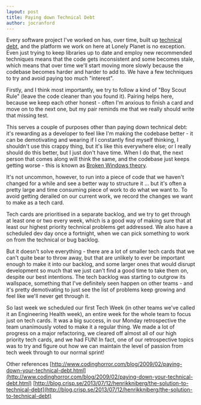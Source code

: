 ```yaml
---
layout: post
title: Paying down Technical Debt
author: jocranford
---
```


Every software project I've worked on has, over time, built up [technical debt](http://martinfowler.com/bliki/TechnicalDebt.html), and the platform we work on here at Lonely Planet is no exception. Even just trying to keep libraries up to date and employ new recommended techniques means that the code gets inconsistent and some becomes stale, which means that over time we'll start moving more slowly because the codebase becomes harder and harder to add to. We have a few techniques to try and avoid paying too much "interest".

Firstly, and I think most importantly, we try to follow a kind of "Boy Scout Rule" (leave the code cleaner than you found it). Pairing helps here, because we keep each other honest - often I'm anxious to finish a card and move on to the next one, but my pair reminds me that we really should write that missing test.

This serves a couple of purposes other than paying down technical debt: it's rewarding as a developer to feel like I'm making the codebase better - it can be demotivating and wearing if I constantly find myself thinking, I shouldn't use this crappy thing, but it's like this everywhere else; or I really should do this better, but I just don't have time. When I do that, the next person that comes along will think the same, and the codebase just keeps getting worse - this is known as [Broken Windows theory](http://en.wikipedia.org/wiki/Broken_windows_theory).

It's not uncommon, however, to run into a piece of code that we haven't changed for a while and see a better way to structure it ... but it's often a pretty large and time consuming piece of work to do what we want to. To avoid getting derailed on our current work, we record the changes we want to make as a tech card.

Tech cards are prioritised in a separate backlog, and we try to get through at least one or two every week, which is a good way of making sure that at least our highest priority technical problems get addressed. We also have a scheduled dev day once a fortnight, when we can pick something to work on from the technical or bug backlog.

But it doesn't solve everything - there are a lot of smaller tech cards that we can't quite bear to throw away, but that are unlikely to ever be important enough to make it into our backlog, and some larger ones that would disrupt development so much that we just can't find a good time to take them on, despite our best intentions. The tech backlog was starting to outgrow its wallspace, something that I've definitely seen happen on other teams - and it's pretty demotivating to just see the list of problems keep growing and feel like we'll never get through it.

So last week we scheduled our first Tech Week (in other teams we've called it an Engineering Health week), an entire week for the whole team to focus just on tech cards. It was a big success, in our Monday retrospective the team unanimously voted to make it a regular thing. We made a lot of progress on a major refactoring, we cleared off almost all of our high priority tech cards, and we had FUN! In fact, one of our retrospective topics was to try and figure out how we can maintain the level of passion from tech week through to our normal sprint!

Other references
[http://www.codinghorror.com/blog/2009/02/paying-down-your-technical-debt.html](http://www.codinghorror.com/blog/2009/02/paying-down-your-technical-debt.html)
[http://blog.crisp.se/2013/07/12/henrikkniberg/the-solution-to-technical-debt](http://blog.crisp.se/2013/07/12/henrikkniberg/the-solution-to-technical-debt)
